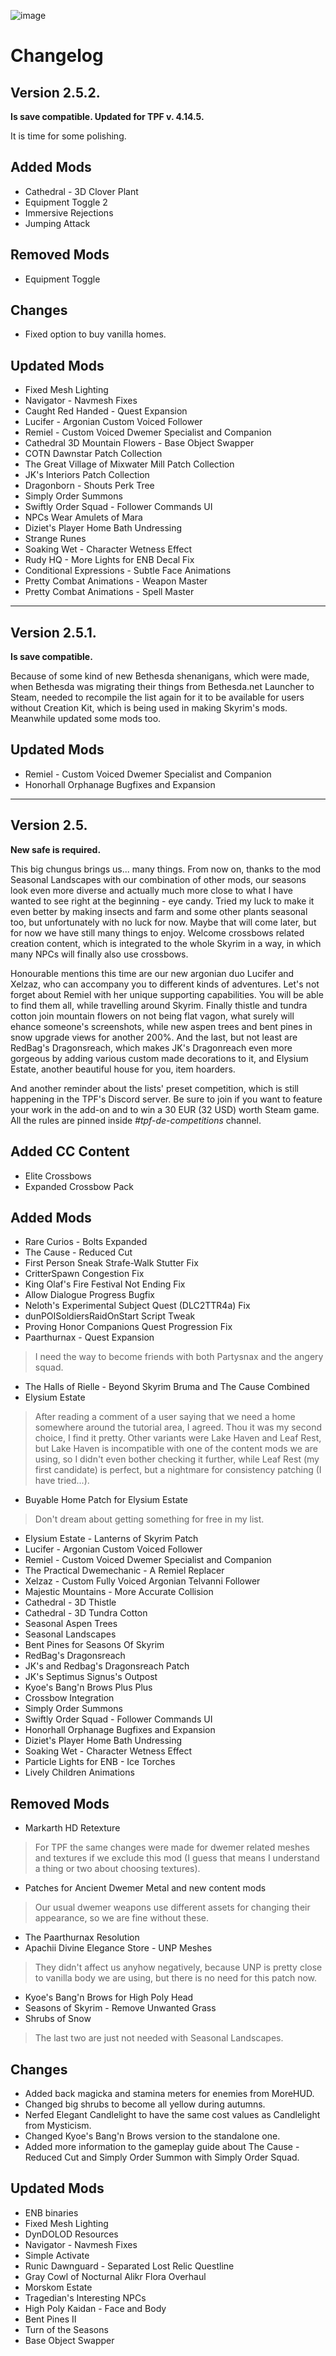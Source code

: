![image](images/Banner.webp)

# Changelog

## Version 2.5.2.

**Is save compatible. Updated for TPF v. 4.14.5.**

It is time for some polishing.

## Added Mods

* Cathedral - 3D Clover Plant
* Equipment Toggle 2
* Immersive Rejections
* Jumping Attack

## Removed Mods

* Equipment Toggle

## Changes

* Fixed option to buy vanilla homes.

## Updated Mods

* Fixed Mesh Lighting
* Navigator - Navmesh Fixes
* Caught Red Handed - Quest Expansion
* Lucifer - Argonian Custom Voiced Follower
* Remiel - Custom Voiced Dwemer Specialist and Companion
* Cathedral 3D Mountain Flowers - Base Object Swapper
* COTN Dawnstar Patch Collection
* The Great Village of Mixwater Mill Patch Collection
* JK's Interiors Patch Collection
* Dragonborn - Shouts Perk Tree
* Simply Order Summons
* Swiftly Order Squad - Follower Commands UI
* NPCs Wear Amulets of Mara
* Diziet's Player Home Bath Undressing
* Strange Runes
* Soaking Wet - Character Wetness Effect
* Rudy HQ - More Lights for ENB Decal Fix
* Conditional Expressions - Subtle Face Animations
* Pretty Combat Animations - Weapon Master
* Pretty Combat Animations - Spell Master

---

## Version 2.5.1.

**Is save compatible.**

Because of some kind of new Bethesda shenanigans, which were made, when Bethesda was migrating their things from Bethesda.net Launcher to Steam, needed to recompile the list again for it to be available for users without Creation Kit, which is being used in making Skyrim's mods. Meanwhile updated some mods too.

## Updated Mods

* Remiel - Custom Voiced Dwemer Specialist and Companion
* Honorhall Orphanage Bugfixes and Expansion

---

## Version 2.5.

**New safe is required.**

This big chungus brings us... many things.
From now on, thanks to the mod Seasonal Landscapes with our combination of other mods, our seasons look even more diverse and actually much more close to what I have wanted to see right at the beginning - eye candy. Tried my luck to make it even better by making insects and farm and some other plants seasonal too, but unfortunately with no luck for now. Maybe that will come later, but for now we have still many things to enjoy. Welcome crossbows related creation content, which is integrated to the whole Skyrim in a way, in which many NPCs will finally also use crossbows.

Honourable mentions this time are our new argonian duo Lucifer and Xelzaz, who can accompany you to different kinds of adventures. Let's not forget about Remiel with her unique supporting capabilities. You will be able to find them all, while travelling around Skyrim. Finally thistle and tundra cotton join mountain flowers on not being flat vagon, what surely will ehance someone's screenshots, while new aspen trees and bent pines in snow upgrade views for another 200%. And the last, but not least are RedBag's Dragonsreach, which makes JK's Dragonreach even more gorgeous by adding various custom made decorations to it, and Elysium Estate, another beautiful house for you, item hoarders.

And another reminder about the lists' preset competition, which is still happening in the TPF's Discord server. Be sure to join if you want to feature your work in the add-on and to win a 30 EUR (32 USD) worth Steam game. All the rules are pinned inside _#tpf-de-competitions_ channel.

## Added CC Content

* Elite Crossbows
* Expanded Crossbow Pack

## Added Mods

* Rare Curios - Bolts Expanded
* The Cause - Reduced Cut
* First Person Sneak Strafe-Walk Stutter Fix
* CritterSpawn Congestion Fix
* King Olaf's Fire Festival Not Ending Fix
* Allow Dialogue Progress Bugfix
* Neloth's Experimental Subject Quest (DLC2TTR4a) Fix
* dunPOISoldiersRaidOnStart Script Tweak
* Proving Honor Companions Quest Progression Fix
* Paarthurnax - Quest Expansion
> I need the way to become friends with both Partysnax and the angery squad. 
* The Halls of Rielle - Beyond Skyrim Bruma and The Cause Combined
* Elysium Estate
> After reading a comment of a user saying that we need a home somewhere around the tutorial area, I agreed. Thou it was my second choice, I find it pretty. Other variants were Lake Haven and Leaf Rest, but Lake Haven is incompatible with one of the content mods we are using, so I didn't even bother checking it further, while Leaf Rest (my first candidate) is perfect, but a nightmare for consistency patching (I have tried...). 
* Buyable Home Patch for Elysium Estate
> Don't dream about getting something for free in my list.
* Elysium Estate - Lanterns of Skyrim Patch
* Lucifer - Argonian Custom Voiced Follower
* Remiel - Custom Voiced Dwemer Specialist and Companion
* The Practical Dwemechanic - A Remiel Replacer
* Xelzaz - Custom Fully Voiced Argonian Telvanni Follower
* Majestic Mountains - More Accurate Collision
* Cathedral - 3D Thistle
* Cathedral - 3D Tundra Cotton
* Seasonal Aspen Trees
* Seasonal Landscapes
* Bent Pines for Seasons Of Skyrim
* RedBag's Dragonsreach
* JK's and Redbag's Dragonsreach Patch
* JK's Septimus Signus's Outpost
* Kyoe's Bang'n Brows Plus Plus
* Crossbow Integration
* Simply Order Summons
* Swiftly Order Squad - Follower Commands UI
* Honorhall Orphanage Bugfixes and Expansion
* Diziet's Player Home Bath Undressing
* Soaking Wet - Character Wetness Effect
* Particle Lights for ENB - Ice Torches
* Lively Children Animations

## Removed Mods

* Markarth HD Retexture
> For TPF the same changes were made for dwemer related meshes and textures if we exclude this mod (I guess that means I understand a thing or two about choosing textures).
* Patches for Ancient Dwemer Metal and new content mods
> Our usual dwemer weapons use different assets for changing their appearance, so we are fine without these. 
* The Paarthurnax Resolution
* Apachii Divine Elegance Store - UNP Meshes
> They didn't affect us anyhow negatively, because UNP is pretty close to vanilla body we are using, but there is no need for this patch now.
* Kyoe's Bang'n Brows for High Poly Head
* Seasons of Skyrim - Remove Unwanted Grass
* Shrubs of Snow
> The last two are just not needed with Seasonal Landscapes.

## Changes

* Added back magicka and stamina meters for enemies from MoreHUD.
* Changed big shrubs to become all yellow during autumns.
* Nerfed Elegant Candlelight to have the same cost values as Candlelight from Mysticism.
* Changed Kyoe's Bang'n Brows version to the standalone one.
* Added more information to the gameplay guide about The Cause - Reduced Cut and Simply Order Summon with Simply Order Squad.

## Updated Mods

* ENB binaries
* Fixed Mesh Lighting
* DynDOLOD Resources
* Navigator - Navmesh Fixes
* Simple Activate
* Runic Dawnguard - Separated Lost Relic Questline
* Gray Cowl of Nocturnal Alikr Flora Overhaul
* Morskom Estate
* Tragedian's Interesting NPCs
* High Poly Kaidan - Face and Body
* Bent Pines II
* Turn of the Seasons
* Base Object Swapper
